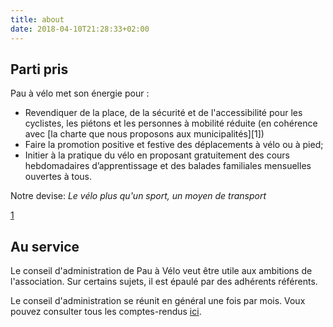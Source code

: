 ```yaml
---
title: about
date: 2018-04-10T21:28:33+02:00
---
```


## Parti pris

Pau à vélo met son énergie pour :

* Revendiquer de la place, de la sécurité et de l'accessibilité pour les
  cyclistes, les piétons et les personnes à mobilité réduite (en cohérence
  avec [la charte que nous proposons aux municipalités][1])
* Faire la promotion positive et festive des déplacements à vélo ou à pied;
* Initier à la pratique du vélo en proposant gratuitement des cours hebdomadaires
  d’apprentissage et des balades familiales mensuelles ouvertes à tous.

Notre devise:
  *Le vélo plus qu'un sport, un moyen de transport*


[1](charte-deplacements-actifs.pdf)


## Au service
Le conseil d'administration de Pau à Vélo veut être utile aux ambitions de
l'association. Sur certains sujets, il est épaulé par des adhérents référents.



Le conseil d'administration se réunit en général une fois par mois.
Voux pouvez consulter tous les comptes-rendus [ici](#).
